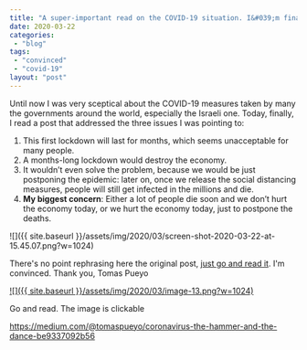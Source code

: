 ```yaml
---
title: "A super-important read on the COVID-19 situation. I&#039;m finally convinced"
date: 2020-03-22
categories: 
 - "blog"
tags: 
 - "convinced"
 - "covid-19"
layout: "post"
---
```


Until now I was very sceptical about the COVID-19 measures taken by many the governments around the world, especially the Israeli one. Today, finally, I read a post that addressed the three issues I was pointing to:

1. This first lockdown will last for months, which seems unacceptable for many people.
2. A months-long lockdown would destroy the economy.
3. It wouldn’t even solve the problem, because we would be just postponing the epidemic: later on, once we release the social distancing measures, people will still get infected in the millions and die.
4. **My biggest concern**: Either a lot of people die soon and we don’t hurt the economy today, or we hurt the economy today, just to postpone the deaths.

![]({{ site.baseurl }}/assets/img/2020/03/screen-shot-2020-03-22-at-15.45.07.png?w=1024)

There's no point rephrasing here the original post, [just go and read it](https://medium.com/@tomaspueyo/coronavirus-the-hammer-and-the-dance-be9337092b56). I'm convinced. Thank you, Tomas Pueyo

[![]({{ site.baseurl }}/assets/img/2020/03/image-13.png?w=1024)](https://medium.com/@tomaspueyo/coronavirus-the-hammer-and-the-dance-be9337092b56)

Go and read. The image is clickable

https://medium.com/@tomaspueyo/coronavirus-the-hammer-and-the-dance-be9337092b56
